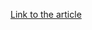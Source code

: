 [Link to the article](https://cyberarmor.tech/wp-content/uploads/2024/06/New-North-Korean-based-backdoor-packs-a-punch.pdf)
